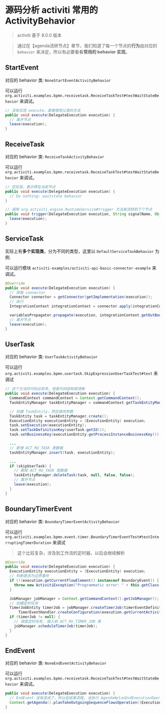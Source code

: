 # 源码分析 activiti 常用的 ActivityBehavior


> activiti 基于 8.0.0 版本

> 通过在【agenda流转节点】章节，我们知道了每一个节点的**行为**由对应的 `behavior` 来决定，所以有必要看看**常用的 behavior 实现**。

## StartEvent

对应的 behavior 类: `NoneStartEventActivityBehavior`

可以运行 `org.activiti.examples.bpmn.receivetask.ReceiveTaskTest#testWaitStateBehavior` 来调试。

```java
// 没有实现 execute，直接使用父类的方法
public void execute(DelegateExecution execution) {
  // 离开节点
  leave(execution);
}
```

## ReceiveTask

对应的 behavior 类: `ReceiveTaskActivityBehavior`

可以运行 `org.activiti.examples.bpmn.receivetask.ReceiveTaskTest#testWaitStateBehavior` 来调试。

```java
// 空实现，表示停在当前节点
public void execute(DelegateExecution execution) {
  // Do nothing: waitstate behavior
}

// 调用 org.activiti.engine.RuntimeService#trigger 方法来流转到下个节点
public void trigger(DelegateExecution execution, String signalName, Object data) {
  leave(execution);
}
```

## ServiceTask

实际上有**多个实现类**，分为不同的类型，这里以 `DefaultServiceTaskBehavior` 为例.

可以运行模块 `activiti-examples/activiti-api-basic-connector-example` 来调试。

```java
@Override
public void execute(DelegateExecution execution) {
  // 获取 connector
  Connector connector = getConnector(getImplementation(execution));
  // 执行
  IntegrationContext integrationContext = connector.apply(integrationContextBuilder.from(execution));

  variablesPropagator.propagate(execution, integrationContext.getOutBoundVariables());
  // 离开节点
  leave(execution);
}
```

## UserTask

对应的 behavior 类: `UserTaskActivityBehavior`

可以运行 `org.activiti.examples.bpmn.usertask.SkipExpressionUserTaskTest#test` 来调试

```java
// 这个方法的代码比较多，但是代码结构很清晰
public void execute(DelegateExecution execution) {
  CommandContext commandContext = Context.getCommandContext();
  TaskEntityManager taskEntityManager = commandContext.getTaskEntityManager();

  // 创建 TaskEntity，然后填充参数
  TaskEntity task = taskEntityManager.create();
  ExecutionEntity executionEntity = (ExecutionEntity) execution;
  task.setExecution(executionEntity);
  task.setTaskDefinitionKey(userTask.getId());
  task.setBusinessKey(executionEntity.getProcessInstanceBusinessKey());

  ...
  // 新增 ACT_RU_TASK 表数据
  taskEntityManager.insert(task, executionEntity);

  ...
  if (skipUserTask) {
    // 删除 ACT_RU_TASK 表数据
    taskEntityManager.deleteTask(task, null, false, false);
    // 离开节点
    leave(execution);
  }
}
```

## BoundaryTimerEvent

对应的 behavior 类: `BoundaryTimerEventActivityBehavior`

可以运行 `org.activiti.examples.bpmn.event.timer.BoundaryTimerEventTest#testInterruptingTimerDuration` 来调试

> 这个比较复杂，涉及到工作流的定时器，以后会继续解析

```java
@Override
public void execute(DelegateExecution execution) {
  ExecutionEntity executionEntity = (ExecutionEntity) execution;
  // 判断是否为边界事件
  if (!(execution.getCurrentFlowElement() instanceof BoundaryEvent)) {
    throw new ActivitiException("Programmatic error: " + this.getClass() + " should not be used for anything else than a boundary event");
  }

  JobManager jobManager = Context.getCommandContext().getJobManager();
  // 创建定时任务
  TimerJobEntity timerJob = jobManager.createTimerJob(timerEventDefinition, interrupting, executionEntity, TriggerTimerEventJobHandler.TYPE,
      TimerEventHandler.createConfiguration(execution.getCurrentActivityId(), timerEventDefinition.getEndDate(), timerEventDefinition.getCalendarName()));
  if (timerJob != null) {
    // 调度定时任务, 插入到 ACT_RU_TIMER_JOB 表
    jobManager.scheduleTimerJob(timerJob);
  }
}
```

## EndEvent

对应的 behavior 类: `NoneEndEventActivityBehavior`

可以运行 `org.activiti.examples.bpmn.receivetask.ReceiveTaskTest#testWaitStateBehavior` 来调试。

```java
public void execute(DelegateExecution execution) {
  // EndEvent 没有连线了，所以会结束流程, 会执行 Agenda#planEndExecutionOperation 
  Context.getAgenda().planTakeOutgoingSequenceFlowsOperation((ExecutionEntity) execution, true);
}
```
